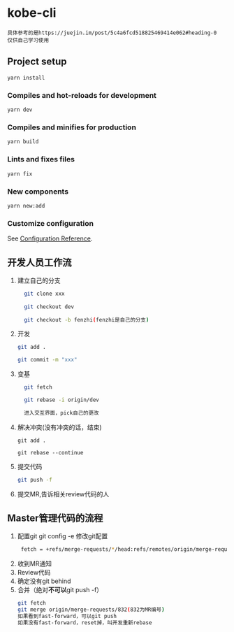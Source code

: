# kobe-cli 
```
具体参考的是https://juejin.im/post/5c4a6fcd518825469414e062#heading-0 
仅供自己学习使用
```
## Project setup
```
yarn install
```

### Compiles and hot-reloads for development
```
yarn dev
```

### Compiles and minifies for production
```
yarn build
```

### Lints and fixes files
```
yarn fix
```
### New components 
```
yarn new:add
```

### Customize configuration
See [Configuration Reference](https://cli.vuejs.org/config/).
## 开发人员工作流

1. 建立自己的分支
    ``` bash
      git clone xxx
      
      git checkout dev
      
      git checkout -b fenzhi(fenzhi是自己的分支) 
    ```
    
2. 开发
    ``` bash
    git add .

    git commit -m "xxx"
    ```
    
3. 变基
    ``` bash
      git fetch

      git rebase -i origin/dev
      
      进入交互界面，pick自己的更改
    ```
4. 解决冲突(没有冲突的话，结束)
    ```
    git add .
    
    git rebase --continue
    ```
5. 提交代码
   ```bash
   git push -f
   ```
 6. 提交MR,告诉相关review代码的人

## Master管理代码的流程

  1. 配置git
     git config -e 修改git配置
     ```bash
      fetch = +refs/merge-requests/*/head:refs/remotes/origin/merge-requests/*
     ```
  2. 收到MR通知
  3. Review代码
  4. 确定没有git behind
  5. 合并（绝对**不可以**git push -f）
      ```bash
      git fetch
      git merge origin/merge-requests/832(832为MR编号)
      如果看到fast-forward，可以git push
      如果没有fast-forward，reset掉，叫开发重新rebase
      ```
